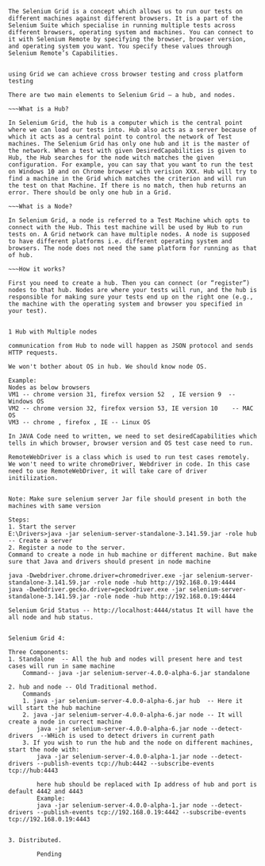 
~~~What is Selenium Grid?
The Selenium Grid is a concept which allows us to run our tests on different machines against different browsers. It is a part of the Selenium Suite which specialise in running multiple tests across different browsers, operating system and machines. You can connect to it with Selenium Remote by specifying the browser, browser version, and operating system you want. You specify these values through Selenium Remote’s Capabilities.


using Grid we can achieve cross browser testing and cross platform testing

There are two main elements to Selenium Grid — a hub, and nodes.

~~~What is a Hub?

In Selenium Grid, the hub is a computer which is the central point where we can load our tests into. Hub also acts as a server because of which it acts as a central point to control the network of Test machines. The Selenium Grid has only one hub and it is the master of the network. When a test with given DesiredCapabilities is given to Hub, the Hub searches for the node witch matches the given configuration. For example, you can say that you want to run the test on Windows 10 and on Chrome browser with verision XXX. Hub will try to find a machine in the Grid which matches the criterion and will run the test on that Machine. If there is no match, then hub returns an error. There should be only one hub in a Grid.

~~~What is a Node?

In Selenium Grid, a node is referred to a Test Machine which opts to connect with the Hub. This test machine will be used by Hub to run tests on. A Grid network can have multiple nodes. A node is supposed to have different platforms i.e. different operating system and browsers. The node does not need the same platform for running as that of hub.

~~~How it works?

First you need to create a hub. Then you can connect (or “register”) nodes to that hub. Nodes are where your tests will run, and the hub is responsible for making sure your tests end up on the right one (e.g., the machine with the operating system and browser you specified in your test).


1 Hub with Multiple nodes

communication from Hub to node will happen as JSON protocol and sends HTTP requests.

We won't bother about OS in hub. We should know node OS.

Example:
Nodes as below browsers
VM1 -- chrome version 31, firefox version 52  , IE version 9  -- Windows OS
VM2 -- chrome version 32, firefox version 53, IE version 10    -- MAC OS
VM3 -- chrome , firefox , IE -- Linux OS

In JAVA Code need to written, we need to set desiredCapabilities which tells in which browser, browser version and OS test case need to run.

RemoteWebDriver is a class which is used to run test cases remotely.
We won't need to write chromeDriver, Webdriver in code. In this case need to use RemoteWebDriver, it will take care of driver initilization.


Note: Make sure selenium server Jar file should present in both the machines with same version

Steps:
1. Start the server
E:\Drivers>java -jar selenium-server-standalone-3.141.59.jar -role hub  -- Create a server
2. Register a node to the server.
Command to create a node in hub machine or different machine. But make sure that Java and drivers should present in node machine

java -Dwebdriver.chrome.driver=chromedriver.exe -jar selenium-server-standalone-3.141.59.jar -role node -hub http://192.168.0.19:4444
java -Dwebdriver.gecko.driver=geckodriver.exe -jar selenium-server-standalone-3.141.59.jar -role node -hub http://192.168.0.19:4444

Selenium Grid Status -- http://localhost:4444/status It will have the all node and hub status.


Selenium Grid 4:

Three Components:
1. Standalone  -- All the hub and nodes will present here and test cases will run in same machine
    Command-- java -jar selenium-server-4.0.0-alpha-6.jar standalone
	
2. hub and node -- Old Traditional method.
    Commands
	1. java -jar selenium-server-4.0.0-alpha-6.jar hub  -- Here it will start the hub machine
	2. java -jar selenium-server-4.0.0-alpha-6.jar node -- It will create a node in currect machine
		java -jar selenium-server-4.0.0-alpha-6.jar node --detect-drivers  --WHich is used to detect drivers in current path
	3. If you wish to run the hub and the node on different machines, start the node with:
		java -jar selenium-server-4.0.0-alpha-1.jar node --detect-drivers --publish-events tcp://hub:4442 --subscribe-events tcp://hub:4443
		
		here hub should be replaced with Ip address of hub and port is default 4442 and 4443
		Example:
		java -jar selenium-server-4.0.0-alpha-1.jar node --detect-drivers --publish-events tcp://192.168.0.19:4442 --subscribe-events tcp://192.168.0.19:4443


3. Distributed.

	    Pending


